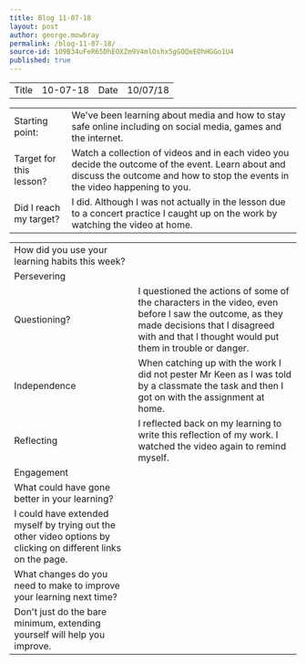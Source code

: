 ```yaml
---
title: Blog 11-07-18
layout: post
author: george.mowbray
permalink: /blog-11-07-18/
source-id: 1O9B34uFeR65DhEOXZm9V4mlOshx5gGOQeEOhHGGo1U4
published: true
---
```

<table>
  <tr>
    <td>Title</td>
    <td>10-07-18</td>
    <td>Date</td>
    <td>10/07/18</td>
  </tr>
</table>


<table>
  <tr>
    <td>Starting point:</td>
    <td>We've been learning about media and how to stay safe online including on social media, games and the internet.</td>
  </tr>
  <tr>
    <td>Target for this lesson?</td>
    <td>Watch a collection of videos and in each video you decide the outcome of the event. Learn about and discuss the outcome and how to stop the events in the video happening to you.</td>
  </tr>
  <tr>
    <td>Did I reach my target? </td>
    <td>I did. Although I was not actually in the lesson due to a concert practice I caught up on the work by watching the video at home.</td>
  </tr>
</table>


<table>
  <tr>
    <td>How did you use your learning habits this week?</td>
    <td></td>
  </tr>
  <tr>
    <td>Persevering</td>
    <td></td>
  </tr>
  <tr>
    <td>Questioning?</td>
    <td>I questioned the actions of some of the characters in the video, even before I saw the outcome, as they made decisions that I disagreed with and that I thought would put them in trouble or danger.</td>
  </tr>
  <tr>
    <td>Independence</td>
    <td>When catching up with the work I did not pester Mr Keen as I was told by a classmate the task and then I got on with the assignment at home.</td>
  </tr>
  <tr>
    <td>Reflecting</td>
    <td>I reflected back on my learning to write this reflection of my work. I watched the video again to remind myself.</td>
  </tr>
  <tr>
    <td>Engagement</td>
    <td></td>
  </tr>
  <tr>
    <td>What could have gone better in your learning?</td>
    <td></td>
  </tr>
  <tr>
    <td>I could have extended myself by trying out the other video options by clicking on different links on the page.</td>
    <td></td>
  </tr>
  <tr>
    <td>What changes do you need to make to improve your learning next time?</td>
    <td></td>
  </tr>
  <tr>
    <td>Don't just do the bare minimum, extending yourself will help you improve.</td>
    <td></td>
  </tr>
</table>


